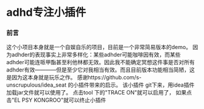 # adhd专注小插件


### 前言
这个小项目本身就是一个自娱自乐的项目，目前是一个非常简易版本的demo。
因为adhder的表现事实上非常多样化：某些adhder可能咖啡因有效，而某些adhder可能连哌甲酯甚至利他林都无效。因此我不能确定冥想这件事是否对所有adhder有效————但是至少它对我相当有效。而且目前版本功能相当简陋，这是因为这本身就是玩乐之作。
感谢https://github.com/s-unscrupulous/idea_seat 的小插件带来的启示。
该小插件 git下来，用idea插件加载jar文件就可以使用了。
点击tool 下的"TRACE ON"就可以启用了， 如果点击"EL PSY KONGROO"就可以终止小插件